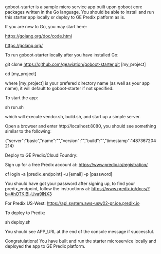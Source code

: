 #

goboot-starter is a sample micro service app built upon goboot core packages written in the Go language.
You should be able to install and run this starter app locally or deploy to GE Predix platform as is.


If you are new to Go, you may start here:

https://golang.org/doc/code.html

https://golang.org/


To run goboot-starter locally after you have installed Go:


git clone https://github.com/geaviation/goboot-starter.git [my_project]

cd [my_project]

where [my_project] is your prefered directory name (as well as your app name), it will default to goboot-starter if not specified.

To start the  app:

sh run.sh

which will execute vendor.sh, build.sh, and start up a simple server.


Open a browser and enter http://localhost:8080, you should see something similar to the following:

{"server":"basic","name":"","version":"","build":"","timestamp":1487367204214}


Deploy to GE Predix/Cloud Foundry:


Sign up for a free Predix account at: https://www.predix.io/registration/

cf login -a [predix_endpoint] -u [email] -p [password]

You should have got your password after signing up, to find your predix_endpoint, follow the instructions at:
https://www.predix.io/docs/?b=#hOTKiBl-Uva9INX3

For Predix US-West: https://api.system.aws-usw02-pr.ice.predix.io

To deploy to Predix:

sh deploy.sh


You should see APP_URL at the end of the console message if successful.


Congratulations! You have built and run the starter microservice locally and deployed the app to GE Predix platform.



